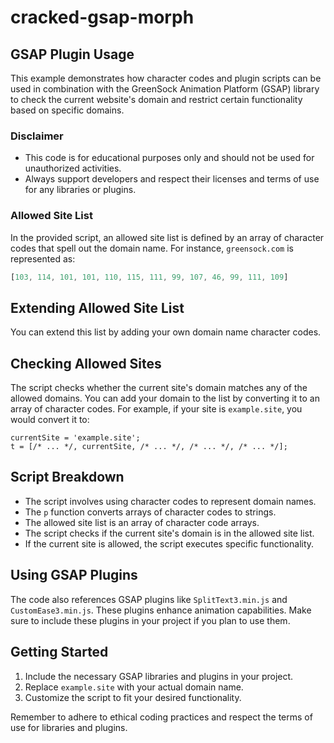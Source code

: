 # cracked-gsap-morph
## GSAP Plugin Usage

This example demonstrates how character codes and plugin scripts can be used in combination with the GreenSock Animation Platform (GSAP) library to check the current website's domain and restrict certain functionality based on specific domains.

### Disclaimer

- This code is for educational purposes only and should not be used for unauthorized activities.
- Always support developers and respect their licenses and terms of use for any libraries or plugins.

### Allowed Site List

In the provided script, an allowed site list is defined by an array of character codes that spell out the domain name. For instance, `greensock.com` is represented as:

```javascript
[103, 114, 101, 101, 110, 115, 111, 99, 107, 46, 99, 111, 109]
```

## Extending Allowed Site List

You can extend this list by adding your own domain name character codes.

## Checking Allowed Sites

The script checks whether the current site's domain matches any of the allowed domains. You can add your domain to the list by converting it to an array of character codes. For example, if your site is `example.site`, you would convert it to:


```
currentSite = 'example.site';
t = [/* ... */, currentSite, /* ... */, /* ... */, /* ... */];
```


## Script Breakdown

- The script involves using character codes to represent domain names.
- The `p` function converts arrays of character codes to strings.
- The allowed site list is an array of character code arrays.
- The script checks if the current site's domain is in the allowed site list.
- If the current site is allowed, the script executes specific functionality.

## Using GSAP Plugins

The code also references GSAP plugins like `SplitText3.min.js` and `CustomEase3.min.js`. These plugins enhance animation capabilities. Make sure to include these plugins in your project if you plan to use them.

## Getting Started

1. Include the necessary GSAP libraries and plugins in your project.
2. Replace `example.site` with your actual domain name.
3. Customize the script to fit your desired functionality.

Remember to adhere to ethical coding practices and respect the terms of use for libraries and plugins.
